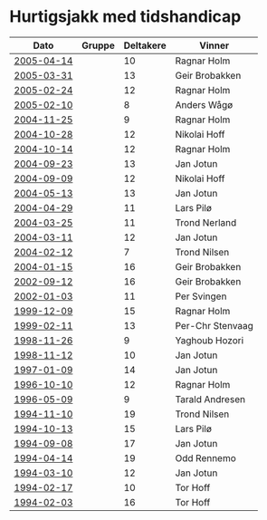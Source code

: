 ﻿# Hurtigsjakk med tidshandicap

| Dato | Gruppe | Deltakere | Vinner |
|-|-|-|-|
|[2005-04-14](resultater/Hc050414.htm)||10|Ragnar Holm|
|[2005-03-31](resultater/Hc050331.htm)||13|Geir Brobakken|
|[2005-02-24](resultater/Hc050224.htm)||12|Ragnar Holm|
|[2005-02-10](resultater/Hc050210.htm)||8|Anders Wågø|
|[2004-11-25](resultater/Hc041125.htm)||9|Ragnar Holm|
|[2004-10-28](resultater/Hc041028.htm)||12|Nikolai Hoff|
|[2004-10-14](resultater/Hc041014.htm)||12|Ragnar Holm|
|[2004-09-23](resultater/Hc040923.htm)||13|Jan Jotun|
|[2004-09-09](resultater/Hc040909.htm)||12|Nikolai Hoff|
|[2004-05-13](resultater/Hc040513.htm)||13|Jan Jotun|
|[2004-04-29](resultater/Hc040429.htm)||11|Lars Pilø|
|[2004-03-25](resultater/Hc040325.htm)||11|Trond Nerland|
|[2004-03-11](resultater/Hc040311.htm)||12|Jan Jotun|
|[2004-02-12](resultater/Hc040212.htm)||7|Trond Nilsen|
|[2004-01-15](resultater/Hc040115.htm)||16|Geir Brobakken|
|[2002-09-12](resultater/Hc020912.htm)||16|Geir Brobakken|
|[2002-01-03](resultater/Hc020103.htm)||11|Per Svingen|
|[1999-12-09](resultater/Hc991209.htm)||15|Ragnar Holm|
|[1999-02-11](resultater/Hc990211.htm)||13|Per-Chr Stenvaag|
|[1998-11-26](resultater/Hc981126.htm)||9|Yaghoub Hozori|
|[1998-11-12](resultater/Hc981112.htm)||10|Jan Jotun|
|[1997-01-09](resultater/Hc970109.htm)||14|Jan Jotun|
|[1996-10-10](resultater/Hc961010.htm)||12|Ragnar Holm|
|[1996-05-09](resultater/Hc960509.htm)||9|Tarald Andresen|
|[1994-11-10](resultater/Hc941110.htm)||19|Trond Nilsen|
|[1994-10-13](resultater/Hc941013.htm)||15|Lars Pilø|
|[1994-09-08](resultater/Hc940908.htm)||17|Jan Jotun|
|[1994-04-14](resultater/Hc940414.htm)||19|Odd Rennemo|
|[1994-03-10](resultater/Hc940310.htm)||12|Jan Jotun|
|[1994-02-17](resultater/Hc940217.htm)||10|Tor Hoff|
|[1994-02-03](resultater/Hc940203.htm)||16|Tor Hoff|
